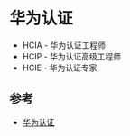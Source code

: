 # 华为认证

* HCIA - 华为认证工程师
* HCIP - 华为认证高级工程师
* HCIE - 华为认证专家

## 参考

* [华为认证](http://support.huawei.com/learning/NavigationAction!createNavi?navId=_31&lang=zh)